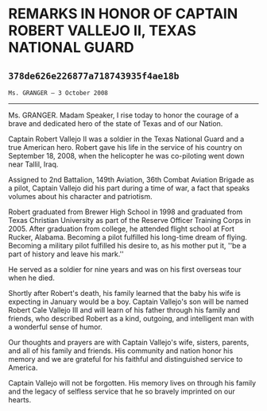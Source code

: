 # REMARKS IN HONOR OF CAPTAIN ROBERT VALLEJO II, TEXAS NATIONAL GUARD
## `378de626e226877a718743935f4ae18b`
`Ms. GRANGER — 3 October 2008`

---


Ms. GRANGER. Madam Speaker, I rise today to honor the courage of a 
brave and dedicated hero of the state of Texas and of our Nation.

Captain Robert Vallejo II was a soldier in the Texas National Guard 
and a true American hero. Robert gave his life in the service of his 
country on September 18, 2008, when the helicopter he was co-piloting 
went down near Tallil, Iraq.

Assigned to 2nd Battalion, 149th Aviation, 36th Combat Aviation 
Brigade as a pilot, Captain Vallejo did his part during a time of war, 
a fact that speaks volumes about his character and patriotism.

Robert graduated from Brewer High School in 1998 and graduated from 
Texas Christian University as part of the Reserve Officer Training 
Corps in 2005. After graduation from college, he attended flight school 
at Fort Rucker, Alabama. Becoming a pilot fulfilled his long-time dream 
of flying. Becoming a military pilot fulfilled his desire to, as his 
mother put it, ''be a part of history and leave his mark.''

He served as a soldier for nine years and was on his first overseas 
tour when he died.

Shortly after Robert's death, his family learned that the baby his 
wife is expecting in January would be a boy. Captain Vallejo's son will 
be named Robert Cale Vallejo III and will learn of his father through 
his family and friends, who described Robert as a kind, outgoing, and 
intelligent man with a wonderful sense of humor.

Our thoughts and prayers are with Captain Vallejo's wife, sisters, 
parents, and all of his family and friends. His community and nation 
honor his memory and we are grateful for his faithful and distinguished 
service to America.

Captain Vallejo will not be forgotten. His memory lives on through 
his family and the legacy of selfless service that he so bravely 
imprinted on our hearts.
